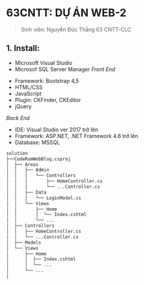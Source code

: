 # 63CNTT: DỰ ÁN WEB-2
> Sinh viên: Nguyễn Đức Thắng 63 CNTT-CLC
 ## 1. Install:
  + Microsoft Visual Studio
  + Microsof SQL Server Manager
*Front End*
 - Framework: Bootstrap 4,5
 - HTML/CSS
 - JavaScript
 - Plugin: CKFinder, CKEditor
 - jQuery
 
 *Back End*
 - IDE: Visual Studio ver 2017 trở lên
 - Framework: ASP.NET, .NET Framework 4.6 trở lên
 - Database: MSSQL



```xml
solution
├──CodeRumWebBlog.csproj
│  ├── Areas
│  │   ├── Admin
│  │   │   └── Controllers
│  │   │       ├── HomeController.cs
│  │   │       └── ...Controller.cs
│  │   ├── Data
│  │   │   └── LoginModel.cs
│  │   └── Views
│  │       ├── Home
│  │       │  └── Index.cshtml
│  │       └── ...
│  ├── Controllers
│  │   ├── HomeController.cs
│  │   └── ...Controller.cs
│  ├── Models
│  └── Views
│      ├── Home
│      │  ├── Index.cshtml
│      │  └── ...
│      └── ...
│
```
